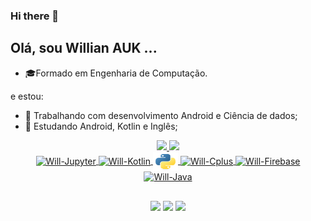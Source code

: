 ### Hi there 👋

<!--
**WillianAUK/WillianAUK** is a ✨ _special_ ✨ repository because its `README.md` (this file) appears on your GitHub profile.
-->

## Olá, sou Willian AUK ...

- 🎓Formado em Engenharia de Computação.

e estou:

- 🔭 Trabalhando com desenvolvimento Android e Ciência de dados;
- 🌱 Estudando Android, Kotlin e Inglês;


<div align="center">
  <a href="https://github.com/WillianAUK">
  <img height="150em" src="https://github-readme-stats.vercel.app/api?username=WillianAUK&show_icons=true&theme=dark&include_all_commits=true&count_private=true"/>
  <img height="150em" src="https://github-readme-stats.vercel.app/api/top-langs/?username=WillianAUK&layout=compact&langs_count=7&theme=dark"/>
    
<div align="center">
  <img align="center" alt="Will-Jupyter" height="30" width="40" src="https://cdn.jsdelivr.net/gh/devicons/devicon/icons/jupyter/jupyter-original-wordmark.svg">
  <img align="center" alt="Will-Kotlin" height="30" width="40" src="https://cdn.jsdelivr.net/gh/devicons/devicon/icons/kotlin/kotlin-original.svg">
  <img align="center" alt="Will-Python" height="30" width="40" src="https://raw.githubusercontent.com/devicons/devicon/master/icons/python/python-original.svg">
  <img align="center" alt="Will-Cplus" height="30" width="40" src="https://cdn.jsdelivr.net/gh/devicons/devicon/icons/cplusplus/cplusplus-original.svg">
  <img align="center" alt="Will-Firebase" height="30" width="40" src="https://cdn.jsdelivr.net/gh/devicons/devicon/icons/firebase/firebase-plain.svg">
  <img align="center" alt="Will-Java" height="30" width="40" src="https://cdn.jsdelivr.net/gh/devicons/devicon/icons/java/java-original.svg">
</div>

##

<div> 
  <a href = "willian_auk@outlook.com"><img src="https://img.shields.io/badge/-Gmail-%23333?style=for-the-badge&logo=gmail&logoColor=white" target="_blank"></a>
  <a href="https://www.linkedin.com/in/willian-adriano-u-6a5812b4/" target="_blank"><img src="https://img.shields.io/badge/-LinkedIn-%230077B5?style=for-the-badge&logo=linkedin&logoColor=white" target="_blank"></a> 
 <a href="https://twitter.com/WillianAUK" target="_blank"><img src="https://img.shields.io/badge/Twitter-1DA1F2?style=for-the-badge&logo=twitter&logoColor=white" target="_blank"></a> 

 
</div>
